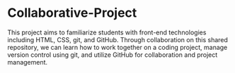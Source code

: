 # Collaborative-Project
This project aims to familiarize students with front-end technologies including HTML, CSS, git, and GitHub. Through collaboration on this shared repository, we can learn how to work together on a coding project, manage version control using git, and utilize GitHub for collaboration and project management.
